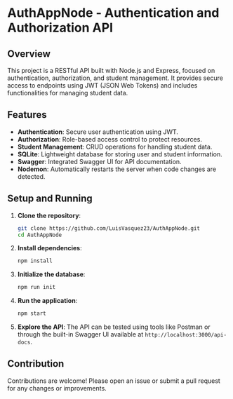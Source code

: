# AuthAppNode - Authentication and Authorization API

## Overview

This project is a RESTful API built with Node.js and Express, focused on authentication, authorization, and student management. It provides secure access to endpoints using JWT (JSON Web Tokens) and includes functionalities for managing student data.

## Features

- **Authentication**: Secure user authentication using JWT.
- **Authorization**: Role-based access control to protect resources.
- **Student Management**: CRUD operations for handling student data.
- **SQLite**: Lightweight database for storing user and student information.
- **Swagger**: Integrated Swagger UI for API documentation.
- **Nodemon**: Automatically restarts the server when code changes are detected.

## Setup and Running

1. **Clone the repository**:
    ```bash
    git clone https://github.com/LuisVasquez23/AuthAppNode.git
    cd AuthAppNode
    ```

2. **Install dependencies**:
    ```bash
    npm install
    ```

3. **Initialize the database**:
    ```bash
    npm run init
    ```

4. **Run the application**:
    ```bash
    npm start
    ```

5. **Explore the API**:
    The API can be tested using tools like Postman or through the built-in Swagger UI available at `http://localhost:3000/api-docs`.

## Contribution

Contributions are welcome! Please open an issue or submit a pull request for any changes or improvements.
